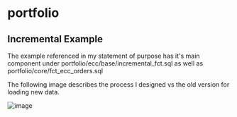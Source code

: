 # portfolio
## Incremental Example
The example referenced in my statement of purpose has it's main component under portfolio/ecc/base/incremental_fct.sql as well as portfolio/core/fct_ecc_orders.sql

The following image describes the process I designed vs the old version for loading new data.

![image](https://user-images.githubusercontent.com/72506318/193419950-4dd6e8aa-a5ec-449a-a01d-d5d6e5fbe624.png)


